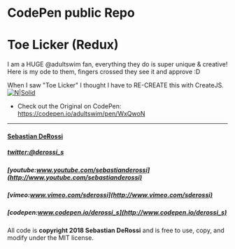 CodePen public Repo 
=========

# Toe Licker (Redux)

I am a HUGE @adultswim fan, everything they do is super unique & creative! Here is my ode to them, fingers crossed they see it and approve :D 

When I saw "Toe Licker" I thought I have to RE-CREATE this with CreateJS.  
[![N|Solid](https://cdn.rawgit.com/sebastianderossi/CodePen/master/toelicker/ToeLicker.png)](https://codepen.io/derossi_s/full/NyNXay/) 

- Check out the Original on CodePen:  https://codepen.io/adultswim/pen/WxQwoN


----------------

#### [Sebastian DeRossi](mailto:sebastian.derossi@gmail.com)   

##### [twitter:@derossi_s](http://www.twitter.com/derossi_s)
##### [youtube:www.youtube.com/sebastianderossi](http://www.youtube.com/sebastianderossi)
##### [vimeo:www.vimeo.com/sderossi](http://www.vimeo.com/sderossi)  
##### [codepen:www.codepen.io/derossi_s](http://www.codepen.io/derossi_s) 

All code is **copyright 2018 Sebastian DeRossi** and is free to use, copy, and modify under the MIT license.